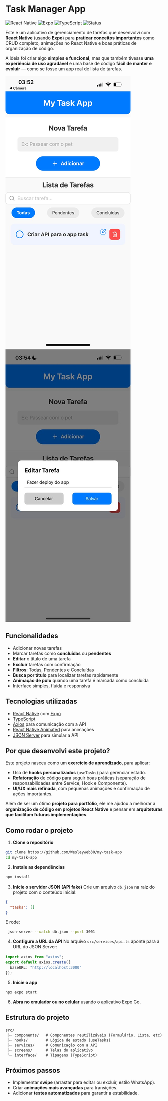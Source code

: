 
# Task Manager App

![React Native](https://img.shields.io/badge/React%20Native-blue)
![Expo](https://img.shields.io/badge/Expo-lightgrey)
![TypeScript](https://img.shields.io/badge/TypeScript-blue)
![Status](https://img.shields.io/badge/status-em%20desenvolvimento-yellow)

Este é um aplicativo de gerenciamento de tarefas que desenvolvi com **React Native** (usando **Expo**) para **praticar conceitos importantes** como CRUD completo, animações no React Native e boas práticas de organização de código.

A ideia foi criar algo **simples e funcional**, mas que também tivesse **uma experiência de uso agradável** e uma base de código **fácil de manter e evoluir** — como se fosse um app real de lista de tarefas.

![Screenshot do app start](assets/home.jpeg)  ![Screenshot do app update task](assets/update.jpeg) 

## Funcionalidades
- Adicionar novas tarefas
- Marcar tarefas como **concluídas** ou **pendentes**
- **Editar** o título de uma tarefa
- **Excluir** tarefas com confirmação
- **Filtros**: Todas, Pendentes e Concluídas
- **Busca por título** para localizar tarefas rapidamente
- **Animação de pulo** quando uma tarefa é marcada como concluída
- Interface simples, fluida e responsiva

## Tecnologias utilizadas
- [React Native](https://reactnative.dev/) com [Expo](https://expo.dev/)
- [TypeScript](https://www.typescriptlang.org/)
- [Axios](https://axios-http.com/) para comunicação com a API
- [React Native Animated](https://reactnative.dev/docs/animated) para animações
- [JSON Server](https://github.com/typicode/json-server) para simular a API

## Por que desenvolvi este projeto?
Este projeto nasceu como um **exercício de aprendizado**, para aplicar:
- Uso de **hooks personalizados** (`useTasks`) para gerenciar estado.
- **Refatoração** de código para seguir boas práticas (separação de responsabilidades entre Service, Hook e Componente).
- **UI/UX mais refinada**, com pequenas animações e confirmação de ações importantes.

Além de ser um ótimo **projeto para portfólio**, ele me ajudou a melhorar a **organização de código em projetos React Native** e pensar em **arquiteturas que facilitam futuras implementações**.

## Como rodar o projeto

1. **Clone o repositório**
```bash
git clone https://github.com/Wesleyweb30/my-task-app
cd my-task-app
```

2. **Instale as dependências**
```bash
npm install
```

3. **Inicie o servidor JSON (API fake)**
Crie um arquivo `db.json` na raiz do projeto com o conteúdo inicial:
```json
{
  "tasks": []
}
```
E rode:
```bash
 json-server --watch db.json --port 3001
```

4. **Configure a URL da API**
No arquivo `src/services/api.ts` aponte para a URL do JSON Server:
```ts
import axios from "axios";
export default axios.create({
  baseURL: "http://localhost:3000"
});
```

5. **Inicie o app**
```bash
npx expo start
```

6. **Abra no emulador ou no celular** usando o aplicativo Expo Go.

## Estrutura do projeto
```
src/
 ├─ components/   # Componentes reutilizáveis (Formulário, Lista, etc)
 ├─ hooks/        # Lógica de estado (useTasks)
 ├─ services/     # Comunicação com a API
 ├─ screens/      # Telas do aplicativo
 └─ interface/    # Tipagens (TypeScript)
```

## Próximos passos
- Implementar **swipe** (arrastar para editar ou excluir, estilo WhatsApp).
- Criar **animações mais avançadas** para transições.
- Adicionar **testes automatizados** para garantir a estabilidade.
